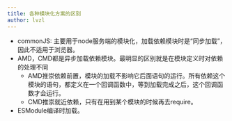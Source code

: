 ```yaml
---
title: 各种模块化方案的区别
author: lvzl
---
```

- commonJS: 主要用于node服务端的模块化，加载依赖模块时是“同步加载”，因此不适用于浏览器。
- AMD，CMD都是异步加载依赖模块。最明显的区别就是在模块定义时对依赖的处理不同
  - AMD推崇依赖前置，模块的加载不影响它后面语句的运行。所有依赖这个模块的语句，都定义在一个回调函数中，等到加载完成之后，这个回调函数才会运行。
  - CMD推崇就近依赖，只有在用到某个模块的时候再去require。
- ESModule编译时加载。